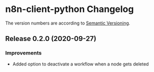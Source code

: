 # n8n-client-python Changelog
The version numbers are according to [Semantic Versioning](http://semver.org/).

## Release 0.2.0 (2020-09-27)
### Improvements
- Added option to deactivate a workflow when a node gets deleted

